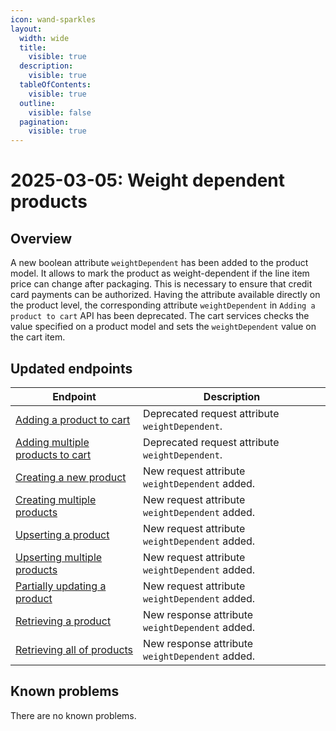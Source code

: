 ```yaml
---
icon: wand-sparkles
layout:
  width: wide 
  title:
    visible: true
  description:
    visible: true
  tableOfContents:
    visible: true
  outline:
    visible: false
  pagination:
    visible: true
---
```

# 2025-03-05: Weight dependent products

## Overview

A new boolean attribute `weightDependent` has been added to the product model. It allows to mark the product as weight-dependent if the line item price can change after packaging. This is necessary to ensure that credit card payments can be authorized.
Having the attribute available directly on the product level, the corresponding attribute `weightDependent` in `Adding a product to cart` API has been deprecated. The cart services checks the value specified on a product model and sets the `weightDependent` value on the cart item.

## Updated endpoints

| Endpoint                                                                                          | Description                                     |
|---------------------------------------------------------------------------------------------------|-------------------------------------------------|
| [Adding a product to cart](https://developer.emporix.io/api-references/api-guides/checkout/cart/api-reference/cart-items#post-cart-tenant-carts-cartid-items)                   | Deprecated request attribute `weightDependent`. |
| [Adding multiple products to cart](https://developer.emporix.io/api-references/api-guides/checkout/cart/api-reference/cart-items#post-cart-tenant-carts-cartid-itemsbatch) | Deprecated request attribute `weightDependent`. |
| [Creating a new product](https://developer.emporix.io/api-references/api-guides/products-labels-and-brands/product-service/api-reference/products)                 | New request attribute `weightDependent` added.  |
| [Creating multiple products](https://developer.emporix.io/api-references/api-guides/products-labels-and-brands/product-service/api-reference/products#post-product-tenant-products-bulk)       | New request attribute `weightDependent` added.  |
| [Upserting a product](https://developer.emporix.io/api-references/api-guides/products-labels-and-brands/product-service/api-reference/products#put-product-tenant-products-productid)                      | New request attribute `weightDependent` added.   |
| [Upserting multiple products](https://developer.emporix.io/api-references/api-guides/products-labels-and-brands/product-service/api-reference/products#put-product-tenant-products-bulk)       | New request attribute `weightDependent` added.   |
| [Partially updating a product](https://developer.emporix.io/api-references/api-guides/products-labels-and-brands/product-service/api-reference/products#patch-product-tenant-products-productid)          | New request attribute `weightDependent` added.   |
| [Retrieving a product](https://developer.emporix.io/api-references/api-guides/products-labels-and-brands/product-service/api-reference/products#get-product-tenant-products-productid)                  | New response attribute `weightDependent` added.  |
| [Retrieving all of products](https://developer.emporix.io/api-references/api-guides/products-labels-and-brands/product-service/api-reference/products#get-product-tenant-products)               | New response attribute `weightDependent` added.  |

## Known problems

There are no known problems.
